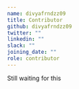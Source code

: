 ```yaml
---
name: divyafrndzz09
title: Contributor
github: divyafrndzz09
twitter: ""
linkedin: ""
slack: ""
joining_date: ""
role: contributor
---
```


Still waiting for this
